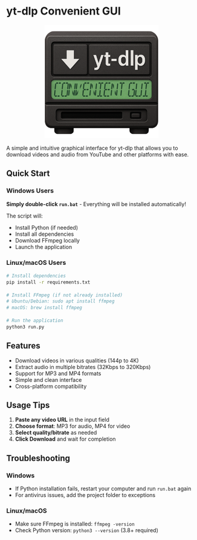 # yt-dlp Convenient GUI
<div align="center"><img src="assets/yt-dlp_convenient_gui_icon.png" alt="yt-dlp Convenient GUI" width="300"></div>

A simple and intuitive graphical interface for yt-dlp that allows you to download videos and audio from YouTube and other platforms with ease.

## Quick Start

### Windows Users
**Simply double-click `run.bat`** - Everything will be installed automatically!

The script will:
- Install Python (if needed)
- Install all dependencies
- Download FFmpeg locally
- Launch the application

### Linux/macOS Users
```bash
# Install dependencies
pip install -r requirements.txt

# Install FFmpeg (if not already installed)
# Ubuntu/Debian: sudo apt install ffmpeg
# macOS: brew install ffmpeg

# Run the application
python3 run.py
```

## Features

- Download videos in various qualities (144p to 4K)
- Extract audio in multiple bitrates (32Kbps to 320Kbps)
- Support for MP3 and MP4 formats
- Simple and clean interface
- Cross-platform compatibility

## Usage Tips

1. **Paste any video URL** in the input field
2. **Choose format**: MP3 for audio, MP4 for video
3. **Select quality/bitrate** as needed
4. **Click Download** and wait for completion

## Troubleshooting

### Windows
- If Python installation fails, restart your computer and run `run.bat` again
- For antivirus issues, add the project folder to exceptions

### Linux/macOS
- Make sure FFmpeg is installed: `ffmpeg -version`
- Check Python version: `python3 --version` (3.8+ required)
